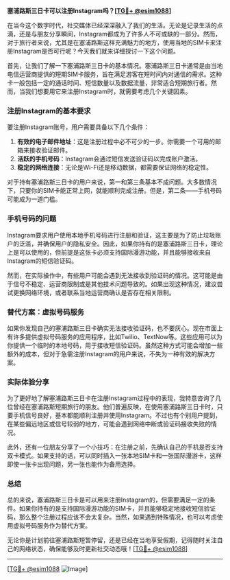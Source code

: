 **塞浦路斯三日卡可以注册Instagram吗？[[TG💪+ @esim1088](https://t.me/s/esim1088)]**

在当今这个数字时代，社交媒体已经深深融入了我们的生活。无论是记录生活的点滴，还是与朋友分享瞬间，Instagram都成为了许多人不可或缺的一部分。然而，对于旅行者来说，尤其是在塞浦路斯这样充满魅力的地方，使用当地的SIM卡来注册Instagram是否可行呢？今天我们就来详细探讨一下这个问题。

首先，让我们了解一下塞浦路斯三日卡的基本情况。塞浦路斯三日卡通常是由当地电信运营商提供的短期SIM卡服务，旨在满足游客在短时间内对通信的需求。这种卡一般包括一定的通话时间、短信数量以及数据流量，非常适合短期旅行者。然而，当我们想要用它来注册Instagram时，就需要考虑几个关键因素。

### 注册Instagram的基本要求

要注册Instagram账号，用户需要具备以下几个条件：

1. **有效的电子邮件地址**：这是注册过程中必不可少的一步。你需要一个可用的邮箱来接收验证邮件。
2. **活跃的手机号码**：Instagram会通过短信发送验证码以完成账户激活。
3. **稳定的网络连接**：无论是Wi-Fi还是移动数据，都需要保证网络的稳定性。

对于持有塞浦路斯三日卡的用户来说，第一和第三条基本不成问题。大多数情况下，只要你的SIM卡能正常上网，就能顺利完成注册。但是，第二条——手机号码可能成为一道门槛。

### 手机号码的问题

Instagram要求用户使用本地手机号码进行注册和验证，这主要是为了防止垃圾账户的泛滥，并确保用户的隐私安全。因此，如果你持有的是塞浦路斯三日卡，理论上是可以使用的，但前提是这张卡必须支持国际漫游功能，并且能够接收来自Instagram的短信验证码。

然而，在实际操作中，有些用户可能会遇到无法接收到验证码的情况。这可能是由于信号不稳定、运营商限制或是其他技术问题导致的。如果出现这种情况，建议尝试更换网络环境，或者联系当地运营商确认是否存在相关限制。

### 替代方案：虚拟号码服务

如果你发现自己的塞浦路斯三日卡确实无法接收验证码，也不要灰心。现在市面上有许多提供虚拟号码服务的应用程序，比如Twilio、TextNow等。这些应用可以为你提供一个临时的本地号码，用于接收短信验证码。虽然这种方式可能会增加一些额外的成本，但对于急需注册Instagram的用户来说，不失为一种有效的解决方案。

### 实际体验分享

为了更好地了解塞浦路斯三日卡在注册Instagram过程中的表现，我特意咨询了几位曾经在塞浦路斯短期旅行的朋友。他们普遍反映，在使用塞浦路斯三日卡时，只要手机信号良好，基本都能顺利注册并使用Instagram。不过也有个别用户提到，在某些偏远地区或信号较弱的地方，可能会遇到网络中断或验证码接收失败的情况。

此外，还有一位朋友分享了一个小技巧：在注册之前，先确认自己的手机是否支持双卡模式。如果支持的话，可以同时插入一张本地SIM卡和一张国际漫游卡，这样即使一张卡出现问题，另一张也能作为备用选择。

### 总结

总的来说，塞浦路斯三日卡是可以用来注册Instagram的，但需要满足一定的条件。如果你持有的是支持国际漫游功能的SIM卡，并且能够稳定地接收短信验证码，那么整个注册过程应该不会太复杂。当然，如果遇到特殊情况，也可以考虑使用虚拟号码服务作为替代方案。

无论你是计划前往塞浦路斯短暂停留，还是已经在当地享受假期，记得随时关注自己的网络状态，确保能够及时更新社交动态哦！[[TG💪+ @esim1088](https://t.me/s/esim1088)]

---

[[TG💪+ @esim1088](https://t.me/s/esim1088) ![Image](https://i.postimg.cc/4NQfJmqS/Snipaste-2025-05-13-00-14-12.png)]
